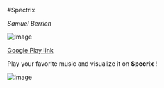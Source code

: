 #Spectrix

_Samuel Berrien_

![Image](https://lh3.googleusercontent.com/Z-3euWRHWYPu0Vfa_iRVeZfVQ4kPuotd0tEOy3Pa8ocEVb8RALxtrOfqLRcmB9ZNfQ=s180)

[Google Play link](https://play.google.com/store/apps/details?id=com.samuelberrien.spectrix)

Play your favorite music and visualize it on __Specrix__ !

![Image](https://lh3.googleusercontent.com/v_rAM2E4GDLAoP7PhrPcUP2AW2J7hMd-bq_gRndMM2GEXdKkuWenmB5rdJmDDMmuVA=w1855-h982)